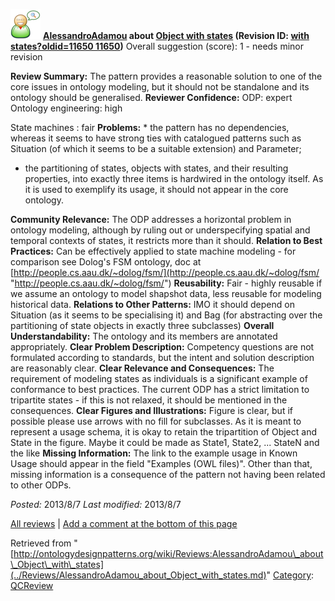 [![](../images/thumb/2/29/Reviewer.png/48px-Reviewer.png)](../Image/Reviewer.png.md "Reviewer.png")
__[AlessandroAdamou](../User/AlessandroAdamou.md "User:AlessandroAdamou") about [Object with states](../Submissions/Object_with_states.md "Submissions:Object with states") (Revision ID: [with states?oldid=11650 11650](../Submissions/Object.md "http://ontologydesignpatterns.org/wiki/Submissions:Object"))__
Overall suggestion (score): 1 - needs minor revision




 __Review Summary:__ The pattern provides a reasonable solution to one of the core issues in ontology modeling, but it should not be standalone and its ontology should be generalised.
__Reviewer Confidence:__ ODP: expert
Ontology engineering: high



State machines : fair
__Problems:__ \* the pattern has no dependencies, whereas it seems to have strong ties with catalogued patterns such as Situation (of which it seems to be a suitable extension) and Parameter;
* the partitioning of states, objects with states, and their resulting properties, into exactly three items is hardwired in the ontology itself. As it is used to exemplify its usage, it should not appear in the core ontology.


__Community Relevance:__ The ODP addresses a horizontal problem in ontology modeling, although by ruling out or underspecifying spatial and temporal contexts of states, it restricts more than it should.
__Relation to Best Practices:__ Can be effectively applied to state machine modeling - for comparison see Dolog's FSM ontology, doc at [http://people.cs.aau.dk/~dolog/fsm/](http://people.cs.aau.dk/~dolog/fsm/ "http://people.cs.aau.dk/~dolog/fsm/")
__Reusability:__ Fair - highly reusable if we assume an ontology to model shapshot data, less reusable for modeling historical data.
__Relations to Other Patterns:__ IMO it should depend on Situation (as it seems to be specialising it) and Bag (for abstracting over the partitioning of state objects in exactly three subclasses)
__Overall Understandability:__ The ontology and its members are annotated appropriately.
__Clear Problem Description:__ Competency questions are not formulated according to standards, but the intent and solution description are reasonably clear.
__Clear Relevance and Consequences:__ The requirement of modeling states as individuals is a significant example of conformance to best practices.
The current ODP has a strict limitation to tripartite states - if this is not relaxed, it should be mentioned in the consequences.
__Clear Figures and Illustrations:__ Figure is clear, but if possible please use arrows with no fill for subclasses.
As it is meant to represent a usage schema, it is okay to retain the tripartition of Object and State in the figure. Maybe it could be made as State1, State2, ... StateN and the like
__Missing Information:__ The link to the example usage in Known Usage should appear in the field "Examples (OWL files)".
Other than that, missing information is a consequence of the pattern not having been related to other ODPs.

_Posted:_ 2013/8/7 _Last modified:_ 2013/8/7



[All reviews](../Reviews/Main.md "Reviews:Main") | [Add a comment at the bottom of this page](index.php@title=Odp%253AAdd_comment&target=../Reviews/AlessandroAdamou_about_Object_with_states.md#New_comment "http://ontologydesignpatterns.org/wiki/index.php?title=Odp:Add_comment&target=Reviews:AlessandroAdamou_about_Object_with_states#New_comment")


Retrieved from "[http://ontologydesignpatterns.org/wiki/Reviews:AlessandroAdamou\_about\_Object\_with\_states](../Reviews/AlessandroAdamou_about_Object_with_states.md)"
 [Category](http://ontologydesignpatterns.org/wiki/Special:Categories "Special:Categories"): [QCReview](../Category/QCReview.md "Category:QCReview")